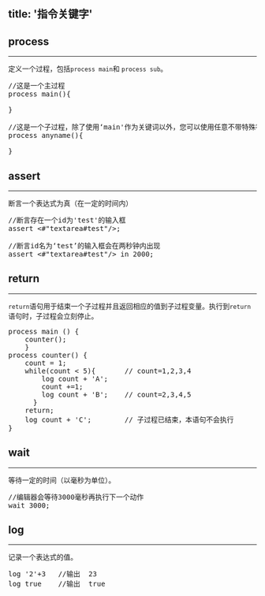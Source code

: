 title: '指令关键字'
---

## process
---

定义一个过程，包括`process main`和 `process sub`。
<pre class='sublemon'>//这是一个主过程
process main(){

}

//这是一个子过程，除了使用‘main'作为关键词以外，您可以使用任意不带特殊符号的字符串来对子过程进行命名。
process anyname(){ 

}
</pre>  
  
## assert
---

断言一个表达式为真（在一定的时间内）
<pre class='sublemon'>//断言存在一个id为'test'的输入框
assert <#"textarea#test"/>;

//断言id名为‘test’的输入框会在两秒钟内出现
assert <#"textarea#test"/> in 2000;
</pre>

## return
---

`return`语句用于结束一个子过程并且返回相应的值到子过程变量。执行到`return`语句时，子过程会立刻停止。
<pre class='sublemon'>
process main () {
	counter();   
	}  
process counter() {
	count = 1;
	while(count < 5){	    // count=1,2,3,4
		log count + 'A';
		count +=1;
		log count + 'B';    // count=2,3,4,5
      }
	return;
    log count + 'C';        // 子过程已结束，本语句不会执行      
}
</pre>
  
## wait
---

等待一定的时间（以毫秒为单位）。
<pre class='sublemon'>
//编辑器会等待3000毫秒再执行下一个动作
wait 3000;
</pre>

## log
---

记录一个表达式的值。
<pre class='sublemon'>
log '2'+3	//输出  23
log true	//输出  true
</pre>
